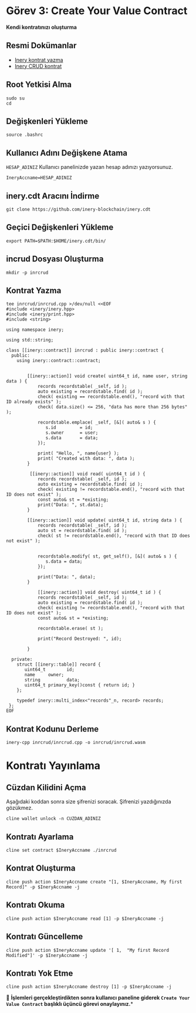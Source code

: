 # Görev 3: Create Your Value Contract
**Kendi kontratınızı oluşturma**

## Resmi Dokümanlar
  * [Inery kontrat yazma](https://docs.inery.io/docs/category/contract-write)
  * [Inery CRUD kontrat](https://docs.inery.io/docs/category/create-crud-contract)

## Root Yetkisi Alma
```
sudo su
cd
```

## Değişkenleri Yükleme
```
source .bashrc
```

## Kullanıcı Adını Değişkene Atama
`HESAP_ADINIZ` Kullanıcı panelinizde yazan hesap adınızı yazıyorsunuz.
```
IneryAccname=HESAP_ADINIZ 
```

## inery.cdt Aracını İndirme
```
git clone https://github.com/inery-blockchain/inery.cdt
```
## Geçici Değişkenleri Yükleme
```
export PATH=$PATH:$HOME/inery.cdt/bin/
```

## incrud Dosyası Oluşturma
```
mkdir -p inrcrud
```

## Kontrat Yazma
```
tee inrcrud/inrcrud.cpp >/dev/null <<EOF
#include <inery/inery.hpp>
#include <inery/print.hpp>
#include <string>

using namespace inery;

using std::string;

class [[inery::contract]] inrcrud : public inery::contract {
  public:
    using inery::contract::contract;


        [[inery::action]] void create( uint64_t id, name user, string data ) {
            records recordstable( _self, id );
            auto existing = recordstable.find( id );
            check( existing == recordstable.end(), "record with that ID already exists" );
            check( data.size() <= 256, "data has more than 256 bytes" );

            recordstable.emplace( _self, [&]( auto& s ) {
               s.id         = id;
               s.owner      = user;
               s.data       = data;
            });

            print( "Hello, ", name{user} );
            print( "Created with data: ", data );
        }

         [[inery::action]] void read( uint64_t id ) {
            records recordstable( _self, id );
            auto existing = recordstable.find( id );
            check( existing != recordstable.end(), "record with that ID does not exist" );
            const auto& st = *existing;
            print("Data: ", st.data);
        }

        [[inery::action]] void update( uint64_t id, string data ) {
            records recordstable( _self, id );
            auto st = recordstable.find( id );
            check( st != recordstable.end(), "record with that ID does not exist" );


            recordstable.modify( st, get_self(), [&]( auto& s ) {
               s.data = data;
            });

            print("Data: ", data);
        }

            [[inery::action]] void destroy( uint64_t id ) {
            records recordstable( _self, id );
            auto existing = recordstable.find( id );
            check( existing != recordstable.end(), "record with that ID does not exist" );
            const auto& st = *existing;

            recordstable.erase( st );

            print("Record Destroyed: ", id);

        }

  private:
    struct [[inery::table]] record {
       uint64_t        id;
       name     owner;
       string          data;
       uint64_t primary_key()const { return id; }
    };

    typedef inery::multi_index<"records"_n, record> records;
 };
EOF
```

## Kontrat Kodunu Derleme
```
inery-cpp inrcrud/inrcrud.cpp -o inrcrud/inrcrud.wasm
```

# Kontratı Yayınlama

## Cüzdan Kilidini Açma
Aşağıdaki koddan sonra size şifrenizi soracak. Şifrenizi yazdığınızda gözükmez.
```
cline wallet unlock -n CUZDAN_ADINIZ
```

## Kontratı Ayarlama
```
cline set contract $IneryAccname ./inrcrud
```

## Kontrat Oluşturma 
```
cline push action $IneryAccname create "[1, $IneryAccname, My first Record]" -p $IneryAccname -j
```

## Kontratı Okuma
```
cline push action $IneryAccname read [1] -p $IneryAccname -j
```

## Kontratı Güncelleme
```
cline push action $IneryAccname update '[ 1,  "My first Record Modified"]' -p $IneryAccname -j
```

## Kontratı Yok Etme
```
cline push action $IneryAccname destroy [1] -p $IneryAccname -j
```


🔴 **İşlemleri gerçekleştirdikten sonra kullanıcı paneline giderek `Create Your Value Contract` başlıklı üçüncü görevi onaylayınız.***

